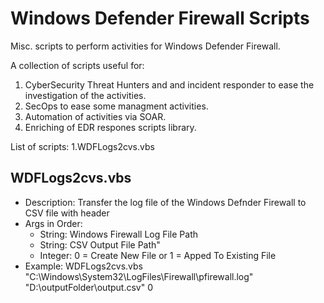 # Windows Defender Firewall Scripts
Misc. scripts to perform activities for Windows Defender Firewall.

A collection of scripts useful for: 
1. CyberSecurity Threat Hunters and and incident responder to ease the investigation of the activities.
2. SecOps to ease some managment activities.
3. Automation of activities via SOAR.
4. Enriching of EDR respones scripts library. 


List of scripts:
1.WDFLogs2cvs.vbs

## WDFLogs2cvs.vbs
- Description: Transfer the log file of the Windows Defnder Firewall to CSV file with header
- Args in Order:
  - String: Windows Firewall Log File Path 
  - String: CSV Output File Path" 
  - Integer: 0 = Create New File or 1 = Apped To Existing File
- Example: WDFLogs2cvs.vbs "C:\Windows\System32\LogFiles\Firewall\pfirewall.log" "D:\outputFolder\output.csv" 0
